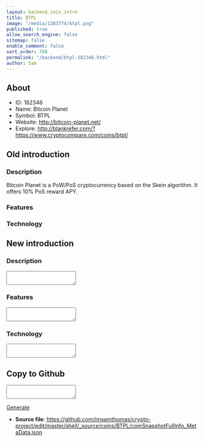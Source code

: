 ```yaml
---
layout: backend_coin_intro
title: BTPL
image: "/media/1383774/btpl.png"
published: true
allow_search_engine: false
sitemap: false
enable_comment: false
sort_order: 760
permalink: "/backend/btpl-182346.html"
author: Sam
---
```


## About

- ID: 182346
- Name: Bitcoin Planet
- Symbol: BTPL
- Website: http://bitcoin-planet.net/
- Explore: http://blankrefer.com/?https://www.cryptocompare.com/coins/btpl/


## Old introduction

### Description

<p>Bitcoin Planet is a PoW/PoS cryptocurrency based on the Skein algorithm. It offers 10% PoS reward APY.</p>

### Features


### Technology




## New introduction


### Description
<textarea id="meta_description" name="description"></textarea>

### Features
<textarea id="meta_features" name="features"></textarea>

### Technology
<textarea id="meta_technology" name="technology"></textarea>


## Copy to Github

<textarea id="coinsnapshotfullinfo_metadata"></textarea>

<a href="#gen" onclick="generateMetaDatJson()">Generate</a>

- **Source file**: <a href="https://github.com/imsamthomas/crypto-project/edit/master/shell/_source/coins/BTPL/coinSnapshotFullInfo_MetaData.json">https://github.com/imsamthomas/crypto-project/edit/master/shell/_source/coins/BTPL/coinSnapshotFullInfo_MetaData.json</a>

